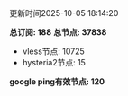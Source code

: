 更新时间2025-10-05 18:14:20

**总订阅: 188**
**总节点: 37838**
- vless节点: 10725
- hysteria2节点: 15

**google ping有效节点: 120**
